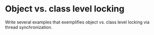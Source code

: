 # Object vs. class level locking
Write several examples that exemplifies object vs. class level locking via thread synchronization.
